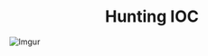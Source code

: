 <h1 align="center" >Hunting IOC</h1>

<p align="center">

![Imgur](https://i.imgur.com/2TsBYNX.jpg)

</p>

<!-- aqui é onde é colocados os budgets>

